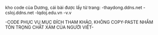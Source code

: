 kho code của Dương, cái bài được lấy từ trang: 
-thaydong.ddns.net
-csloj.ddns.net
-lqdoj.edu.vn
-v.v

-CODE PHỤC VỤ MỤC ĐÍCH THAM KHẢO, KHÔNG COPY-PASTE NHẮM TÔN TRỌNG CHẤT XÁM CỦA NGƯỜI VIẾT- 
